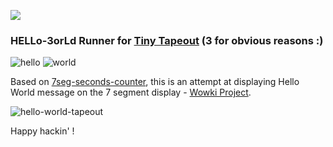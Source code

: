 ![](../../workflows/wokwi/badge.svg)

### HELLo-3orLd Runner for [Tiny Tapeout](https://tinytapeout.com) (3 for obvious reasons :)

![hello](https://user-images.githubusercontent.com/192318/187962107-f06bceaf-0e8b-4e11-82fa-c6b6f4fde8b2.png) ![world](https://user-images.githubusercontent.com/192318/187962099-fe209ed6-3077-4ace-b7b5-f382f23eec40.png) 

Based on [7seg-seconds-counter](https://github.com/mattvenn/tinytapeout-7seg-seconds-counter), this is an attempt at displaying Hello World message on the 7 segment display - [Wowki Project](https://wokwi.com/projects/341609034095264340).

![hello-world-tapeout](https://user-images.githubusercontent.com/192318/187964637-3406e772-fb53-40c0-b921-b3657093a9f0.gif)

Happy hackin' !





